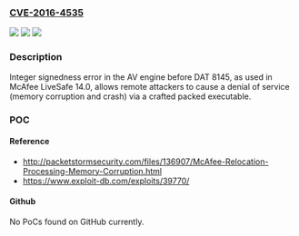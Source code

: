 ### [CVE-2016-4535](https://cve.mitre.org/cgi-bin/cvename.cgi?name=CVE-2016-4535)
![](https://img.shields.io/static/v1?label=Product&message=n%2Fa&color=blue)
![](https://img.shields.io/static/v1?label=Version&message=n%2Fa&color=blue)
![](https://img.shields.io/static/v1?label=Vulnerability&message=n%2Fa&color=brighgreen)

### Description

Integer signedness error in the AV engine before DAT 8145, as used in McAfee LiveSafe 14.0, allows remote attackers to cause a denial of service (memory corruption and crash) via a crafted packed executable.

### POC

#### Reference
- http://packetstormsecurity.com/files/136907/McAfee-Relocation-Processing-Memory-Corruption.html
- https://www.exploit-db.com/exploits/39770/

#### Github
No PoCs found on GitHub currently.


